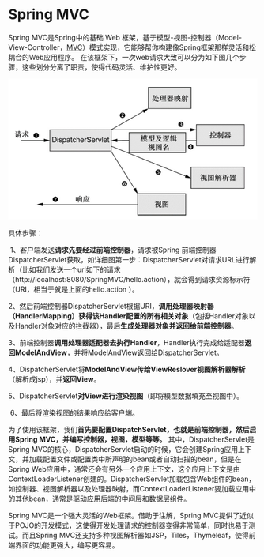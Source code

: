 # Spring MVC

Spring MVC是Spring中的基础 Web 框架，基于模型-视图-控制器（Model-View-Controller，[MVC](https://zh.wikipedia.org/wiki/MVC)）模式实现，它能够帮你构建像Spring框架那样灵活和松耦合的Web应用程序。
在该框架下，一次web请求大致可以分为如下图几个步骤，这些划分分离了职责，使得代码灵活、维护性更好。

![](https://raw.githubusercontent.com/wuqifan1098/picBed/master/DispatchServlet.png)

具体步骤：       

​              1、客户端发送**请求先要经过前端控制器**，请求被Spring 前端控制器DispatcherServlet获取，如详细图第一步：DispatcherServlet对请求URL进行解析（比如我们发送一个url如下的请求（http://localhost:8080/SpringMVC/hello.action），就会得到请求资源标示符（URI，相当于就是上面的hello.action ）。

​              2、然后前端控制器DispatcherServlet根据URI，**调用处理器映射器（HandlerMapping）获得该Handler配置的所有相关对象**（包括Handler对象以及Handler对象对应的拦截器），最后**生成处理器对象并返回给前端控制器**。

​              3、前端控制器**调用处理器适配器去执行Handler**，Handler执行完成给适配器**返回ModelAndView**，并将ModelAndView返回给DispatcherServlet。

​              4、DispatcherServlet将**ModelAndView传给ViewReslover视图解析器解析**（解析成jsp），并**返回View**。

​              5、DispatcherServlet**对View进行渲染视图**（即将模型数据填充至视图中）。

​              6、最后将渲染视图的结果响应给客户端。

为了使用该框架，我们**首先要配置DispatchServlet，也就是前端控制器，然后启用Spring MVC，并编写控制器，视图，模型等等。**
其中，DispatcherServlet是Spring MVC的核心，DispatcherServlet启动的时候，它会创建Spring应用上下文，并加载配置文件或配置类中所声明的bean或者自动扫描的bean，但是在Spring Web应用中，通常还会有另外一个应用上下文，这个应用上下文是由ContextLoaderListener创建的。DispatcherServlet加载包含Web组件的bean，如控制器、视图解析器以及处理器映射，而ContextLoaderListener要加载应用中的其他bean，通常是驱动应用后端的中间层和数据层组件。

Spring MVC是一个强大灵活的Web框架。借助于注解，Spring MVC提供了近似于POJO的开发模式，这使得开发处理请求的控制器变得非常简单，同时也易于测试。而且Spring MVC还支持多种视图解析器如JSP，Tiles，Thymeleaf，使得前端界面的功能更强大，编写更容易。